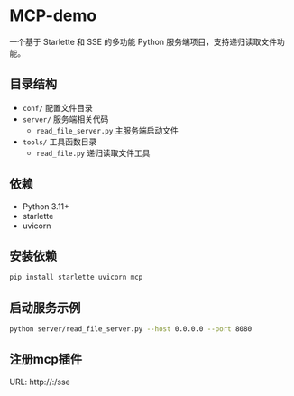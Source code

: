 # MCP-demo

一个基于 Starlette 和 SSE 的多功能 Python 服务端项目，支持递归读取文件功能。

## 目录结构

- `conf/` 配置文件目录
- `server/` 服务端相关代码
  - `read_file_server.py` 主服务端启动文件
- `tools/` 工具函数目录
  - `read_file.py` 递归读取文件工具

## 依赖

- Python 3.11+
- starlette
- uvicorn

## 安装依赖

```bash
pip install starlette uvicorn mcp
```

## 启动服务示例
```bash
python server/read_file_server.py --host 0.0.0.0 --port 8080
```

## 注册mcp插件
URL: http://<host>:<port>/sse